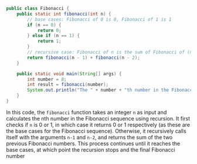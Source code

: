 
```java
public class Fibonacci {
    public static int fibonacci(int n) {
        // base cases: Fibonacci of 0 is 0, Fibonacci of 1 is 1
        if (n == 0) {
            return 0;
        } else if (n == 1) {
            return 1;
        }
        // recursive case: Fibonacci of n is the sum of Fibonacci of (n-1) and Fibonacci of (n-2)
        return fibonacci(n - 1) + fibonacci(n - 2);
    }

    public static void main(String[] args) {
        int number = 8;
        int result = fibonacci(number);
        System.out.println("The " + number + "th number in the Fibonacci sequence is: " + result);
    }
}
```

In this code, the `fibonacci` function takes an integer `n` as input and calculates the nth number in the Fibonacci sequence using recursion. It first checks if `n` is 0 or 1, in which case it returns 0 or 1 respectively (as these are the base cases for the Fibonacci sequence). Otherwise, it recursively calls itself with the arguments `n-1` and `n-2`, and returns the sum of the two previous Fibonacci numbers. This process continues until it reaches the base cases, at which point the recursion stops and the final Fibonacci number

